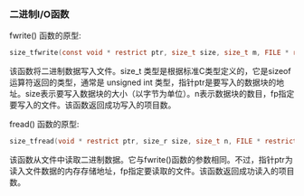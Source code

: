 
### 二进制I/O函数

fwrite() 函数的原型:

```c
size_tfwrite(const void * restrict ptr, size_t size, size_t m, FILE * restrict fp);
```

该函数将二进制数据写入文件。size_t 类型是根据标准C类型定义的，它是sizeof运算符返回的类型，通常是 unsigned int 类型，指针ptr是要写入的数据块的地址。size表示要写入数据块的大小（以字节为单位）。n表示数据块的数目，fp指定要写入的文件。该函数返回成功写入的项目数。

fread() 函数的原型:

```c
size_tfread(void * restrict ptr, size_r size, size_t n, FILE * restrict fp);
```

该函数从文件中读取二进制数据。它与fwrite()函数的参数相同。不过，指针ptr为读入文件数据的内存存储地址，fp指定要读取的文件。该函数返回成功读入的项目数。

